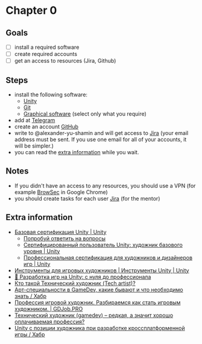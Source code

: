 # Chapter 0

## Goals

- [ ] install a required software
- [ ] create required accounts
- [ ] get an access to resources (Jira, Github)

## Steps

- install the following software:
  - [Unity](/resources.md#unity)
  - [Git](/resources.md#git)
  - [Graphical software](/resources.md#graphics) (select only what you require)
- add at [Telegram](/resources.md#telegram)
- create an account [GitHub](/resources.md#github)
- write to  @alexander-yu-shamin and will get access to [Jira](/resources.md#Jira) (your email address must be sent. If you use one email for all of your accounts, it will be simpler.)
- you can read the [extra information](#extra-information) while you wait.

## Notes

- If you didn't have an access to any resources, you should use a VPN (for example [BrowSec](https://chrome.google.com/webstore/detail/browsec-vpn-free-vpn-for/omghfjlpggmjjaagoclmmobgdodcjboh?hl=en-US) in Google Chrome)
- you should create tasks for each user [Jira](/resources.md#jira) (for the mentor)

## Extra information

- [Базовая сертификация Unity | Unity](https://unity.com/ru/products/unity-certifications/associate-game-developer)
  - [Попробуй ответить на вопросы](https://images.response.unity3d.com/Web/Unity/%7B11623644-24d4-4eef-833c-b36112ca2f1f%7D_UC_3D_Artist_Exam_Objectives-2018-09-25_RU.pdf)
  - [Сертифицированный пользователь Unity: художник базового уровня | Unity](https://unity.com/ru/products/unity-certifications/associate-artist)
  - [Профессиональная сертификация для художников и дизайнеров игр | Unity](https://unity.com/ru/products/unity-certifications/professional-artist)
- [Инструменты для игровых художников | Инструменты Unity | Unity](https://unity.com/ru/solutions/artist-designers)
- [🎲 Разработка игр на Unity: с нуля до профессионала](https://proglib.io/p/razrabotka-igr-na-unity-s-nulya-do-professionala-2020-08-27)
- [Кто такой Технический художник (Tech artist)?](https://itanddigital.ru/techartist)
- [Арт-специальности в GameDev, какие бывают и что необходимо знать / Хабр](https://habr.com/ru/post/552768/)
- [Профессия игровой художник. Разбираемся как стать игровым художником. | GDJob.PRO](https://gdjob.pro/stati/soiskatelyam/professiya-igrovoy-khudozhnik-razbiraemsya-kak-stat-igrovym-khudozhnikom/)
- [Технический художник (gamedev) – редкая, а значит хорошо оплачиваемая профессия?](https://3dyuriki.com/2021/06/05/tehnicheskij-hudozhnik-gamedev-redkaya-a-znachit-horosho-oplachivaemaya-professiya/)
- [Unity с позиции художника при разработке кроссплатформенной игры / Хабр](https://habr.com/ru/post/308918/)
